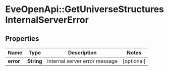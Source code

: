 # EveOpenApi::GetUniverseStructuresInternalServerError

## Properties
Name | Type | Description | Notes
------------ | ------------- | ------------- | -------------
**error** | **String** | Internal server error message | [optional] 


